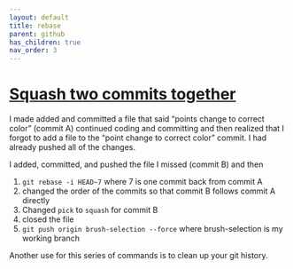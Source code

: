 ```yaml
---
layout: default
title: rebase
parent: github
has_children: true
nav_order: 3
---
```


# [Squash two commits together](https://github.com/todotxt/todo.txt-android/wiki/Squash-All-Commits-Related-to-a-Single-Issue-into-a-Single-Commit)

I made added and committed a file that said “points change to correct color” (commit A) continued coding and committing and then realized that I forgot to add a file to the “point change to correct color” commit. I had already pushed all of the changes.

I added, committed, and pushed the file I missed (commit B) and then
1. `git rebase -i HEAD~7` where 7 is one commit back from commit A  
2. changed the order of the commits so that commit B follows commit A directly  
3. Changed `pick` to `squash` for commit B  
4. closed the file  
5. `git push origin brush-selection --force` where brush-selection is my working branch

Another use for this series of commands is to clean up your git history.  
